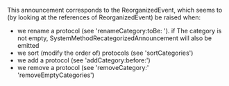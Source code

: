 This announcement corresponds to the ReorganizedEvent, which seems to (by looking at the references of ReorganizedEvent) be raised when:
- we rename a protocol (see 'renameCategory:toBe: '). if The category is not empty, SystemMethodRecategorizedAnnouncement will also be emitted
- we sort (modify the order of) protocols (see 'sortCategories')
- we add a protocol (see 'addCategory:before:')
- we remove a protocol (see 'removeCategory:' 'removeEmptyCategories')